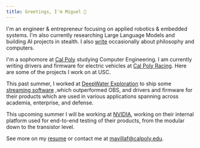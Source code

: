 ```yaml
---
title: Greetings, I'm Miguel 👋
---
```


I'm an engineer & entrepreneur focusing on applied robotics & embedded systems.
I'm also currently researching Large Language Models and building AI projects in
stealth. I also [write](http://localhost:1313/blog/) occasionally about
philosophy and computers.

I'm a sophomore at [Cal Poly](https://csc.calpoly.edu/) studying Computer
Engineering. I am currently writing drivers and firmware for electric vehicles
at [Cal Poly Racing](https://www.calpolyracing.org/). Here are some of the
projects I work on at USC.

This past summer, I worked at [DeepWater Exploration](https://dwe.ai/) to ship
some [streaming software](https://dwe.ai/products/discovery) ,which outperformed
OBS, and drivers and firmware for their products which are used in various
applications spanning across academia, enterprise, and defense.

This upcoming summer I will be working at [NVIDIA](https://www.nvidia.com/),
working on their internal platform used for end-to-end testing of their
products, from the modular down to the transistor level.

See more on my [resume](https://miguelvf.dev/resume) or contact me at
[mavillaf@calpoly.edu](mailto:mavillaf@calpoly.edu).
